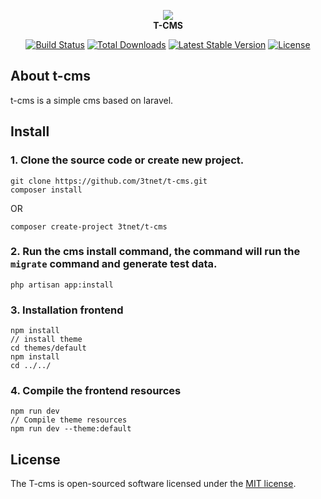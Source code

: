 <p align="center"><img src="https://avatars2.githubusercontent.com/u/15854856?v=3&s=150"><br><b>T-CMS</b></p>

<p align="center">
<a href="https://travis-ci.org/3tnet/t-cms"><img src="https://travis-ci.org/3tnet/t-cms.svg" alt="Build Status"></a>
<a href="https://packagist.org/packages/3tnet/t-cms"><img src="https://poser.pugx.org/3tnet/t-cms/d/total.svg" alt="Total Downloads"></a>
<a href="https://packagist.org/packages/3tnet/t-cms"><img src="https://poser.pugx.org/3tnet/t-cms/v/stable" alt="Latest Stable Version"></a>
<a href="https://packagist.org/packages/3tnet/t-cms"><img src="https://poser.pugx.org/3tnet/t-cms/license.svg" alt="License"></a>
</p>

## About t-cms

t-cms is a simple cms based on laravel.

## Install

### 1. Clone the source code or create new project.

```shell
git clone https://github.com/3tnet/t-cms.git
composer install
```

OR

```shell
composer create-project 3tnet/t-cms
```

### 2. Run the cms install command, the command will run the `migrate` command and generate test data.
```shell
php artisan app:install
```

### 3. Installation frontend
```shell
npm install
// install theme
cd themes/default
npm install
cd ../../
```

### 4. Compile the frontend resources
```shell
npm run dev
// Compile theme resources
npm run dev --theme:default
```

## License

The T-cms is open-sourced software licensed under the [MIT license](https://mit-license.org/).
